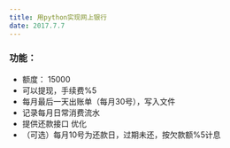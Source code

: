 ```yaml
---
title: 用python实现网上银行
date: 2017.7.7
---
```

### 功能：
+ 额度： 15000
+ 可以提现，手续费%5
+ 每月最后一天出账单（每月30号），写入文件
+ 记录每月日常消费流水
+ 提供还款接口 优化
+ （可选）每月10号为还款日，过期未还，按欠款额%5计息
